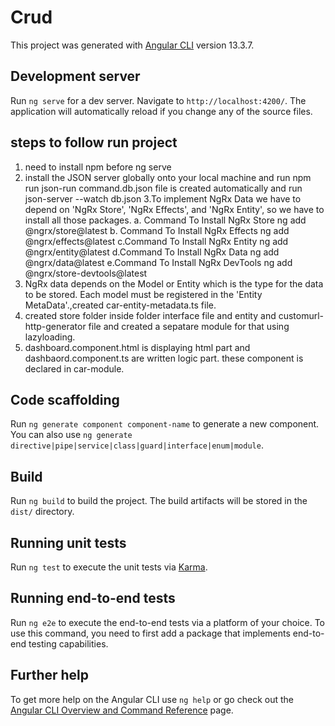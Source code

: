 # Crud

This project was generated with [Angular CLI](https://github.com/angular/angular-cli) version 13.3.7.

## Development server

Run `ng serve` for a dev server. Navigate to `http://localhost:4200/`. The application will automatically reload if you change any of the source files.

## steps to follow run project
1. need to install npm before ng serve
2. install the JSON server globally onto your local machine and run npm run json-run command.db.json file is created automatically and run json-server --watch db.json
3.To implement NgRx Data we have to depend on 'NgRx Store', 'NgRx Effects', and 'NgRx Entity', so we have to install all those packages.
a. Command To Install NgRx Store
ng add @ngrx/store@latest
b. Command To Install NgRx Effects
ng add @ngrx/effects@latest
c.Command To Install NgRx Entity
ng add @ngrx/entity@latest
d.Command To Install NgRx Data
ng add @ngrx/data@latest
e.Command To Install NgRx DevTools
ng add @ngrx/store-devtools@latest
4. NgRx data depends on the Model or Entity which is the type for the data to be stored. Each model must be registered in the 'Entity MetaData'.,created car-entity-metadata.ts file.
5. created store folder inside folder interface file and entity and customurl-http-generator file and created a sepatare module for that using lazyloading.
6. dashboard.component.html is displaying html part and dashbaord.component.ts are written logic part. these component is declared in car-module.

## Code scaffolding

Run `ng generate component component-name` to generate a new component. You can also use `ng generate directive|pipe|service|class|guard|interface|enum|module`.

## Build

Run `ng build` to build the project. The build artifacts will be stored in the `dist/` directory.

## Running unit tests

Run `ng test` to execute the unit tests via [Karma](https://karma-runner.github.io).

## Running end-to-end tests

Run `ng e2e` to execute the end-to-end tests via a platform of your choice. To use this command, you need to first add a package that implements end-to-end testing capabilities.

## Further help

To get more help on the Angular CLI use `ng help` or go check out the [Angular CLI Overview and Command Reference](https://angular.io/cli) page.
